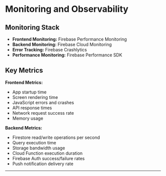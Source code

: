 # Monitoring and Observability

## Monitoring Stack

- **Frontend Monitoring:** Firebase Performance Monitoring
- **Backend Monitoring:** Firebase Cloud Monitoring
- **Error Tracking:** Firebase Crashlytics
- **Performance Monitoring:** Firebase Performance SDK

## Key Metrics

**Frontend Metrics:**

- App startup time
- Screen rendering time
- JavaScript errors and crashes
- API response times
- Network request success rate
- Memory usage

**Backend Metrics:**

- Firestore read/write operations per second
- Query execution time
- Storage bandwidth usage
- Cloud Function execution duration
- Firebase Auth success/failure rates
- Push notification delivery rate

---
